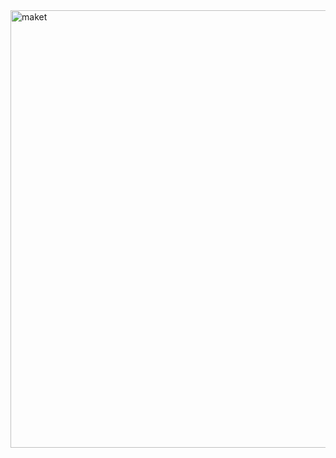 <img width="700" alt="maket" src="https://cdn.glitch.global/0aa691a7-3a58-459e-abea-f7d253a638c1/maket7_1.jpg?v=1674319545416">
